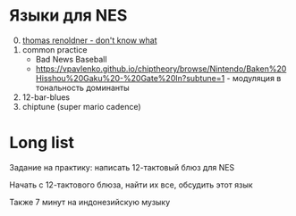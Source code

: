 # Языки для NES


0. [thomas renoldner - don't know what](https://vimeo.com/412906856)
1. common practice
   - Bad News Baseball
   - https://vpavlenko.github.io/chiptheory/browse/Nintendo/Baken%20Hisshou%20Gaku%20-%20Gate%20In?subtune=1 - модуляция в тональность доминанты
3. 12-bar-blues
4. chiptune (super mario cadence)




# Long list

Задание на практику: написать 12-тактовый блюз для NES


Начать с 12-тактового блюза, найти их все, обсудить этот язык

Также 7 минут на индонезийскую музыку
